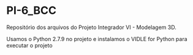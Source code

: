 # PI-6_BCC
Repositório dos arquivos do Projeto Integrador VI - Modelagem 3D.

Usamos o Python 2.7.9 no projeto e instalamos o VIDLE for Python para executar o projeto
